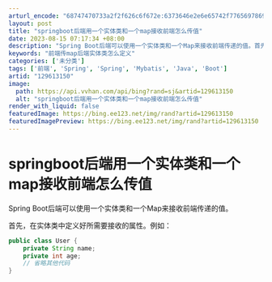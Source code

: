 ```yaml
---
arturl_encode: "68747470733a2f2f626c6f672e:6373646e2e6e65742f77656978696e5f33353735353832332f:61727469636c652f64657461696c732f313239363133313530"
layout: post
title: "springboot后端用一个实体类和一个map接收前端怎么传值"
date: 2023-08-15 07:17:34 +08:00
description: "Spring Boot后端可以使用一个实体类和一个Map来接收前端传递的值。首先，在实体类中定义好所"
keywords: "前端传map后端实体类怎么定义"
categories: ['未分类']
tags: ['前端', 'Spring', 'Spring', 'Mybatis', 'Java', 'Boot']
artid: "129613150"
image:
  path: https://api.vvhan.com/api/bing?rand=sj&artid=129613150
  alt: "springboot后端用一个实体类和一个map接收前端怎么传值"
render_with_liquid: false
featuredImage: https://bing.ee123.net/img/rand?artid=129613150
featuredImagePreview: https://bing.ee123.net/img/rand?artid=129613150
---
```


# springboot后端用一个实体类和一个map接收前端怎么传值

Spring Boot后端可以使用一个实体类和一个Map来接收前端传递的值。

首先，在实体类中定义好所需要接收的属性。例如：

```java
public class User {
    private String name;
    private int age;
    // 省略其他代码
}

```